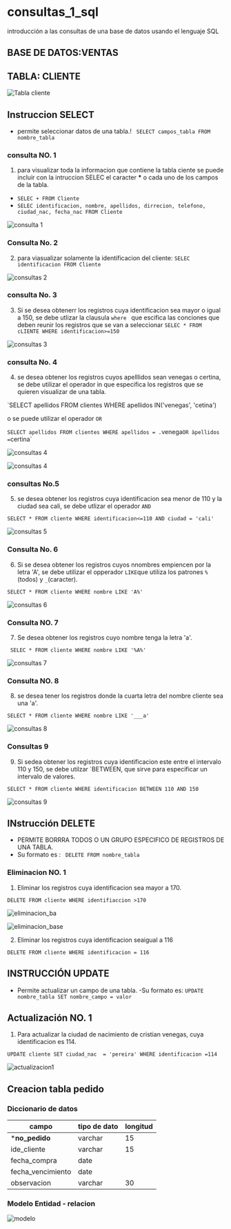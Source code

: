# consultas_1_sql
introducción a las consultas de una base de datos usando el lenguaje SQL

## BASE DE DATOS:VENTAS 
## TABLA: CLIENTE 

![Tabla cliente](tabla_cliente.png "tabla cliente")


## Instruccion SELECT 
- permite seleccionar datos de una tabla.!
` SELECT campos_tabla FROM nombre_tabla`
### consulta NO. 1
1. para visualizar toda la informacion que contiene la tabla ciente se puede incluir con la intruccion SELEC el caracter **\*** o cada uno de los campos de la tabla.

- `SELEC + FROM Cliente`
- `SELEC identificacion, nombre, apellidos, dirrecion, telefono, ciudad_nac, fecha_nac FROM Cliente`

![consulta 1](consultas1.png "consultas 1")


### Consulta No. 2

2. para viasualizar solamente la identificacion del cliente: `SELEC identificacion FROM Cliente`

![consultas 2](consultas2.png "consultas 2")


### consulta No. 3 

3. Si se desea obtenerr los registros cuya identificacion sea mayor o igual a 150, se debe utlizar la clausula `where ` que escifica las conciones que deben reunir los registros que se van a seleccionar `SELEC * FROM cLIENTE WHERE identificacion>=150`

![consultas 3](consultas3.png "consultas 3")

### consulta No. 4

4. se desea obtener los registros cuyos apelllidos sean venegas o certina, se debe utilizar el operador in que especifica los registros que se quieren visualizar de una tabla.

`SELECT apellidos FROM clientes WHERE apellidos IN('venegas', 'cetina')

o se puede utilizar el operador `OR`

`SELECT apellidos FROM clientes WHERE apellidos = .`venega` OR àpellidos = `certina`

![consultas 4](consultas4-.png "consultas 4")

![consultas 4](consultas4+nombre.png "consultas 4")

### consultas No.5 

5. se desea obtener los registros cuya identificacion sea menor de 110 y la ciudad sea cali, se debe utlizar el operador `AND`

`SELECT * FROM cliente WHERE identificacion<=110 AND ciudad = 'cali'`

![consultas 5](consultas5.png "consultas 5")


### Consulta No. 6

6. Si se desea obtener los registros cuyos nnombres empiencen por la letra 'A', se debe utilizar el opperador `LIKE`que utiliza los patrones `%`(todos) y `_`(caracter).

`SELECT * FROM cliente WHERE nombre LIKE 'A%'`

![consultas 6](consultas6.png "consultas 6")

### Consulta NO. 7
 
7. Se desea obtener los registros cuyo nombre tenga la letra 'a'.

` SELEC * FROM cliente WHERE nombre LIKE '%A%'`

![consultas 7](consultas7.png "consultas 7")

### Consulta NO. 8 

8. se desea tener los registros donde la cuarta letra del nombre cliente sea una 'a'.

`SELECT * FROM cliente WHERE nombre LIKE '___a'`

![consultas 8](consultas8.png "consultas 8")

### Consultas 9 

9. Si sedea obtener los registros cuya identificacion este entre el intervalo 110 y 150, se debe utilzar `BETWEEN, que sirve para especificar un intervalo de valores. 

`SELECT * FROM cliente WHERE identificacion BETWEEN 110 AND 150`

![consultas 9](consultas9.png "consultas 9")

## INstrucción DELETE 
- PERMITE BORRRA TODOS O UN GRUPO ESPECIFICO DE REGISTROS DE UNA TABLA. 
- Su formato es : ` DELETE FROM nombre_tabla`

### Eliminacion NO. 1 

1. Eliminar los registros cuya identificacion sea mayor a 170.

`DELETE FROM cliente WHERE identifiaccion >170 ` 

![eliminacion_ba](eliminacion_ba.png "eliminacion_ba")

![eliminacion_base](eliminacion_base.png "eliminacion_base")

2. Eliminar los registros cuya identificacion seaigual a 116

`DELETE FROM cliente WHERE identificacion = 116`


## INSTRUCCIÓN UPDATE
- Permite actualizar un campo de una tabla. 
-Su formato es: `UPDATE nombre_tabla SET nombre_campo = valor`

## Actualización NO. 1

1. Para actualizar la ciudad de nacimiento de cristian venegas, cuya identificacion es 114.

`UPDATE cliente SET ciudad_nac  = 'pereira' WHERE identificacion =114`

![actualizacion1](actualizacion1.png "actualizacion1")

## Creacion tabla pedido
### Diccionario de datos 
|campo|tipo de dato|longitud| 
|-----|------------|--------|
|***no_pedido**|varchar|15|
|ide_cliente|varchar|15|
|fecha_compra|date|
|fecha_vencimiento|date|
|observacion|varchar|30|

### Modelo Entidad - relacion

![modelo](modelo.png "modelo")
